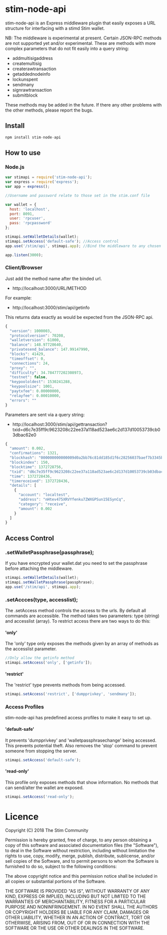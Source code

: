 # stim-node-api

stim-node-api is an Express middleware plugin that easily exposes a URL structure for interfacing with a stimd Stim wallet.

NB: The middleware is experimental at present. Certain JSON-RPC methods are not supported yet and/or experimental. These are methods with more complex parameters that do not fit easily into a query string:

- addmultisigaddress
- createmultisig
- createrawtransaction
- getaddednodeinfo
- lockunspent
- sendmany
- signrawtransaction
- submitblock

These methods may be added in the future. If there any other problems with the other methods, please report the bugs.

## Install

```javascript
npm install stim-node-api
```

## How to use

### Node.js

```javascript
var stimapi = require('stim-node-api');
var express = require('express');
var app = express();

//Username and password relate to those set in the stim.conf file

var wallet = {
  host: 'localhost',
  port: 8091,
  user: 'rpcuser',
  pass: 'rpcpassword'
};

stimapi.setWalletDetails(wallet);
stimapi.setAccess('default-safe'); //Access control
app.use('/stim/api', stimapi.app); //Bind the middleware to any chosen url

app.listen(3000);
```

### Client/Browser

Just add the method name after the binded url.

* http://localhost:3000/URL/METHOD

For example:

* http://localhost:3000/stim/api/getinfo

This returns data exactly as would be expected from the JSON-RPC api.

```javascript
{
  "version": 1000003,
  "protocolversion": 70208,
  "walletversion": 61000,
  "balance": 148.97728640,
  "privatesend_balance": 147.99147990,
  "blocks": 41429,
  "timeoffset": 0,
  "connections": 24,
  "proxy": "",
  "difficulty": 34.784777202308973,
  "testnet": false,
  "keypoololdest": 1530241288,
  "keypoolsize": 1001,
  "paytxfee": 0.00000000,
  "relayfee": 0.00010000,
  "errors": ""
}
```

Parameters are sent via a query string:

* http://localhost:3000/stim/api/gettransaction?txid=d6c7e35ff9c9623208c22ee37a118ad523ae6c2d137d10053739cb03dbac62e0

```javascript
{
  "amount": 0.002,
  "confirmations": 1321,
  "blockhash": "000000000000009d0a2bb76c81dd185d1f6c28256037baef7b3345b7a7e958c7",
  "blockindex": 150,
  "blocktime": 1372728756,
  "txid": "d6c7e35ff9c9623208c22ee37a118ad523ae6c2d137d10053739cb03dbac62e0",
  "time": 1372728436,
  "timereceived": 1372728436,
  "details": [
    {
      "account": "localtest",
      "address": "nHtev475XRVYfenku7ZWXGPSun15ESynCq",
      "category": "receive",
      "amount": 0.002
    }
  ]
}
```

## Access Control

### .setWalletPassphrase(passphrase);

If you have encrypted your wallet.dat you need to set the passphrase before attaching the middleware.
```javascript
stimapi.setWalletDetails(wallet);
stimapi.setWalletPassphrase(passphrase);
app.use('/stim/api', stimapi.app);
```

### .setAccces(type, accesslist);

The .setAccess method controls the access to the urls. By default all commands are accessible. The method takes two parameters: type (string) and accesslist (array). To restrict access there are two ways to do this:

#### 'only'

The 'only' type only exposes the methods given by an array of methods as the accesslist parameter.

```javascript
//Only allow the getinfo method
stimapi.setAccess('only', ['getinfo']);
```

#### 'restrict'

The 'restrict' type prevents methods from being accessed.

```javascript
stimapi.setAccess('restrict', ['dumpprivkey', 'sendmany']);
```

### Access Profiles

stim-node-api has predefined access profiles to make it easy to set up.

#### 'default-safe'

It prevents 'dumpprivkey' and 'walletpassphrasechange' being accessed. This prevents potential theft. Also removes the 'stop' command to prevent someone from stopping the server.

```javascript
stimapi.setAccess('default-safe');
```

#### 'read-only'

This profile only exposes methods that show information. No methods that can send/alter the wallet are exposed.

```javascript
stimapi.setAccess('read-only');
```


# Licence

Copyright (C) 2018 The Stim Community

Permission is hereby granted, free of charge, to any person obtaining a copy of this software and associated documentation files (the "Software"), to deal in the Software without restriction, including without limitation the rights to use, copy, modify, merge, publish, distribute, sublicense, and/or sell copies of the Software, and to permit persons to whom the Software is furnished to do so, subject to the following conditions:

The above copyright notice and this permission notice shall be included in all copies or substantial portions of the Software.

THE SOFTWARE IS PROVIDED "AS IS", WITHOUT WARRANTY OF ANY KIND, EXPRESS OR IMPLIED, INCLUDING BUT NOT LIMITED TO THE WARRANTIES OF MERCHANTABILITY, FITNESS FOR A PARTICULAR PURPOSE AND NONINFRINGEMENT. IN NO EVENT SHALL THE AUTHORS OR COPYRIGHT HOLDERS BE LIABLE FOR ANY CLAIM, DAMAGES OR OTHER LIABILITY, WHETHER IN AN ACTION OF CONTRACT, TORT OR OTHERWISE, ARISING FROM, OUT OF OR IN CONNECTION WITH THE SOFTWARE OR THE USE OR OTHER DEALINGS IN THE SOFTWARE.

